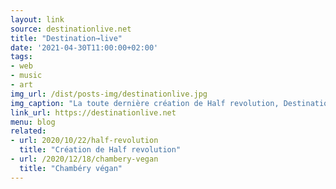 ```yaml
---
layout: link
source: destinationlive.net
title: "Destination→live"
date: '2021-04-30T11:00:00+02:00'
tags:
- web
- music
- art
img_url: /dist/posts-img/destinationlive.jpg
img_caption: "La toute dernière création de Half revolution, Destination→live, un petit site pour proposer des live et voir des vidéos."
link_url: https://destinationlive.net
menu: blog
related:
- url: 2020/10/22/half-revolution
  title: "Création de Half revolution"
- url: /2020/12/18/chambery-vegan
  title: "Chambéry végan"
---
```

